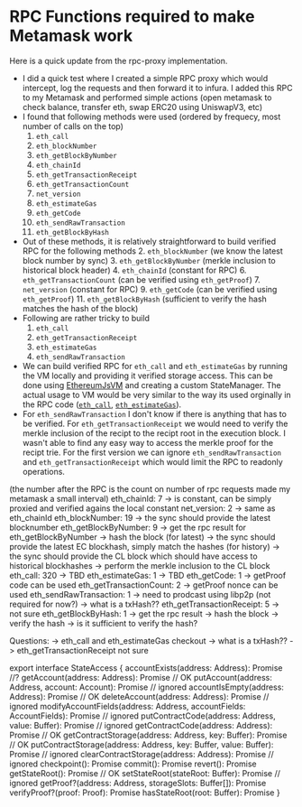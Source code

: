 RPC Functions required to make Metamask work
============================================

Here is a quick update from the rpc-proxy implementation.

* I did a quick test where I created a simple RPC proxy which would intercept, log the requests and then forward it to infura. I added this RPC to my Metamask and performed simple actions (open metamask to check balance, transfer eth, swap ERC20 using UniswapV3, etc)
* I found that following methods were used (ordered by frequecy, most number of calls on the top)  
    1. `eth_call`
    2. `eth_blockNumber`
    3. `eth_getBlockByNumber`
    4. `eth_chainId`
    5. `eth_getTransactionReceipt`
    6. `eth_getTransactionCount`
    7. `net_version`
    8. `eth_estimateGas`
    9. `eth_getCode`
    10. `eth_sendRawTransaction`
    11. `eth_getBlockByHash`
* Out of these methods, it is relatively straightforward to build verified RPC for the following methods 
    2. `eth_blockNumber` (we know the latest block number by sync)
    3. `eth_getBlockByNumber` (merkle inclusion to historical block header)
    4. `eth_chainId` (constant for RPC)
    6. `eth_getTransactionCount` (can be verified using `eth_getProof`)
    7. `net_version` (constant for RPC)
    9. `eth_getCode` (can be verified using `eth_getProof`)
    11. `eth_getBlockByHash` (sufficient to verify the hash matches the hash of the block)
* Following are rather tricky to build
    1. `eth_call`
    5. `eth_getTransactionReceipt`
    8. `eth_estimateGas`
    10. `eth_sendRawTransaction`
* We can build verified RPC for `eth_call` and `eth_estimateGas` by running the VM locally and providing it verified storage access. This can be done using [EthereumJsVM](https://github.com/ethereumjs/ethereumjs-monorepo/tree/master/packages/vm) and creating a custom StateManager. The actual usage to VM would be very similar to the way its used orginally in the RPC code ([`eth_call`](https://github.com/ethereumjs/ethereumjs-monorepo/blob/master/packages/client/lib/rpc/modules/eth.ts#L434), [`eth_estimateGas`](https://github.com/ethereumjs/ethereumjs-monorepo/blob/master/packages/client/lib/rpc/modules/eth.ts#L492)).
* For `eth_sendRawTransaction` I don't know if there is anything that has to be verified. For `eth_getTransactionReceipt` we would need to verify the merkle inclusion of the recipt to the recipt root in the execution block. I wasn't able to find any easy way to access the merkle proof for the recipt trie. For the first version we can ignore `eth_sendRawTransaction` and `eth_getTransactionReceipt` which would limit the RPC to readonly operations. 

(the number after the RPC is the count on number of rpc requests made my metamask a small interval)
eth_chainId: 7
    -> is constant, can be simply proxied and verified agains the local constant
net_version: 2
    -> same as eth_chainId
eth_blockNumber: 19
    -> the sync should provide the latest blocknumber
eth_getBlockByNumber: 9
    -> get the rpc result for eth_getBlockByNumber
    -> hash the block
    (for latest)
    -> the sync should provide the latest EC blockhash, simply match the hashes
    (for history)
    -> the sync should provide the CL block which should have access to historical blockhashes
    -> perform the merkle inclusion to the CL block
eth_call: 320
    -> TBD
eth_estimateGas: 1
    -> TBD
eth_getCode: 1
    -> getProof code can be used
eth_getTransactionCount: 2
    -> getProof nonce can be used
eth_sendRawTransaction: 1
    -> need to prodcast using libp2p (not required for now?)
    -> what is a txHash??
eth_getTransactionReceipt: 5
    -> not sure
eth_getBlockByHash: 1
    -> get the rpc result
    -> hash the block
    -> verify the hash
    -> is it sufficient to verify the hash?


Questions:
-> eth_call and eth_estimateGas checkout
-> what is a txHash??
-> eth_getTransactionReceipt not sure



export interface StateAccess {
  accountExists(address: Address): Promise<boolean> //?
  getAccount(address: Address): Promise<Account> // OK
  putAccount(address: Address, account: Account): Promise<void> // ignored
  accountIsEmpty(address: Address): Promise<boolean> // OK
  deleteAccount(address: Address): Promise<void> // ignored
  modifyAccountFields(address: Address, accountFields: AccountFields): Promise<void> // ignored
  putContractCode(address: Address, value: Buffer): Promise<void> // ignored
  getContractCode(address: Address): Promise<Buffer> // OK
  getContractStorage(address: Address, key: Buffer): Promise<Buffer> // OK
  putContractStorage(address: Address, key: Buffer, value: Buffer): Promise<void> // ignored
  clearContractStorage(address: Address): Promise<void> // ignored
  checkpoint(): Promise<void>
  commit(): Promise<void>
  revert(): Promise<void>
  getStateRoot(): Promise<Buffer> // OK
  setStateRoot(stateRoot: Buffer): Promise<void> // ignored
  getProof?(address: Address, storageSlots: Buffer[]): Promise<Proof>
  verifyProof?(proof: Proof): Promise<boolean>
  hasStateRoot(root: Buffer): Promise<boolean>
}
